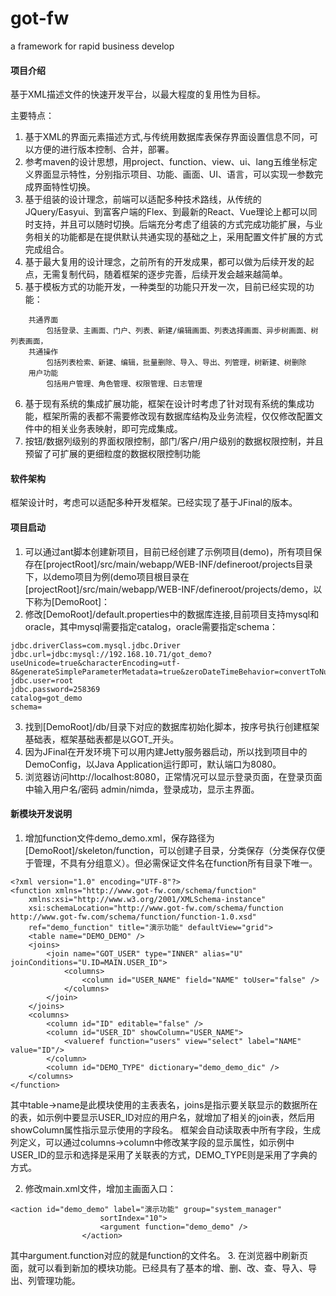 # got-fw
a framework for rapid business develop

#### 项目介绍
基于XML描述文件的快速开发平台，以最大程度的复用性为目标。

主要特点：
1. 基于XML的界面元素描述方式,与传统用数据库表保存界面设置信息不同，可以方便的进行版本控制、合并，部署。
2. 参考maven的设计思想，用project、function、view、ui、lang五维坐标定义界面显示特性，分别指示项目、功能、画面、UI、语言，可以实现一参数完成界面特性切换。
3. 基于组装的设计理念，前端可以适配多种技术路线，从传统的JQuery/Easyui、到富客户端的Flex、到最新的React、Vue理论上都可以同时支持，并且可以随时切换。后端充分考虑了组装的方式完成功能扩展，与业务相关的功能都是在提供默认共通实现的基础之上，采用配置文件扩展的方式完成组合。
4. 基于最大复用的设计理念，之前所有的开发成果，都可以做为后续开发的起点，无需复制代码，随着框架的逐步完善，后续开发会越来越简单。
5. 基于模板方式的功能开发，一种类型的功能只开发一次，目前已经实现的功能：
```
	共通界面
		包括登录、主画面、门户、列表、新建/编辑画面、列表选择画面、异步树画面、树列表画面，
	共通操作
		包括列表检索、新建、编辑，批量删除、导入、导出、列管理，树新建、树删除
	用户功能	
		包括用户管理、角色管理、权限管理、日志管理
```
6. 基于现有系统的集成扩展功能，框架在设计时考虑了针对现有系统的集成功能，框架所需的表都不需要修改现有数据库结构及业务流程，仅仅修改配置文件中的相关业务表映射，即可完成集成。
7. 按钮/数据列级别的界面权限控制，部门/客户/用户级别的数据权限控制，并且预留了可扩展的更细粒度的数据权限控制功能

#### 软件架构
框架设计时，考虑可以适配多种开发框架。已经实现了基于JFinal的版本。

#### 项目启动

1. 可以通过ant脚本创建新项目，目前已经创建了示例项目(demo)，所有项目保存在[projectRoot]/src/main/webapp/WEB-INF/defineroot/projects目录下，以demo项目为例(demo项目根目录在[projectRoot]/src/main/webapp/WEB-INF/defineroot/projects/demo，以下称为[DemoRoot]：
2. 修改[DemoRoot]/default.properties中的数据库连接,目前项目支持mysql和oracle，其中mysql需要指定catalog，oracle需要指定schema：
```
jdbc.driverClass=com.mysql.jdbc.Driver
jdbc.url=jdbc:mysql://192.168.10.71/got_demo?useUnicode=true&characterEncoding=utf-8&generateSimpleParameterMetadata=true&zeroDateTimeBehavior=convertToNull
jdbc.user=root
jdbc.password=258369
catalog=got_demo
schema=
```
3. 找到[DemoRoot]/db/目录下对应的数据库初始化脚本，按序号执行创建框架基础表，框架基础表都是以GOT_开头。
4. 因为JFinal在开发环境下可以用内建Jetty服务器启动，所以找到项目中的DemoConfig，以Java Application运行即可，默认端口为8080。
5. 浏览器访问http://localhost:8080，正常情况可以显示登录页面，在登录页面中输入用户名/密码 admin/nimda，登录成功，显示主界面。


#### 新模块开发说明

1. 增加function文件demo_demo.xml，保存路径为[DemoRoot]/skeleton/function，可以创建子目录，分类保存（分类保存仅便于管理，不具有分组意义）。但必需保证文件名在function所有目录下唯一。
```
<?xml version="1.0" encoding="UTF-8"?>
<function xmlns="http://www.got-fw.com/schema/function"
	xmlns:xsi="http://www.w3.org/2001/XMLSchema-instance"
	xsi:schemaLocation="http://www.got-fw.com/schema/function http://www.got-fw.com/schema/function/function-1.0.xsd"
	ref="demo_function" title="演示功能" defaultView="grid">
	<table name="DEMO_DEMO" />
	<joins>
		<join name="GOT_USER" type="INNER" alias="U" joinConditions="U.ID=MAIN.USER_ID">
			<columns>
				<column id="USER_NAME" field="NAME" toUser="false" /> 
			</columns>
		</join>
	</joins>
	<columns>
		<column id="ID" editable="false" />
		<column id="USER_ID" showColumn="USER_NAME">
			<valueref function="users" view="select" label="NAME" value="ID"/>
		</column>
		<column id="DEMO_TYPE" dictionary="demo_demo_dic" />
	</columns>
</function>
```
其中table->name是此模块使用的主表表名，joins是指示要关联显示的数据所在的表，如示例中要显示USER_ID对应的用户名，就增加了相关的join表，然后用showColumn属性指示显示使用的字段名。
框架会自动读取表中所有字段，生成列定义，可以通过columns->column中修改某字段的显示属性，如示例中USER_ID的显示和选择是采用了关联表的方式，DEMO_TYPE则是采用了字典的方式。

2. 修改main.xml文件，增加主画面入口：
```
<action id="demo_demo" label="演示功能" group="system_manager"
					sortIndex="10">
					<argument function="demo_demo" />
				</action>
```
其中argument.function对应的就是function的文件名。
3. 在浏览器中刷新页面，就可以看到新加的模块功能。已经具有了基本的增、删、改、查、导入、导出、列管理功能。
